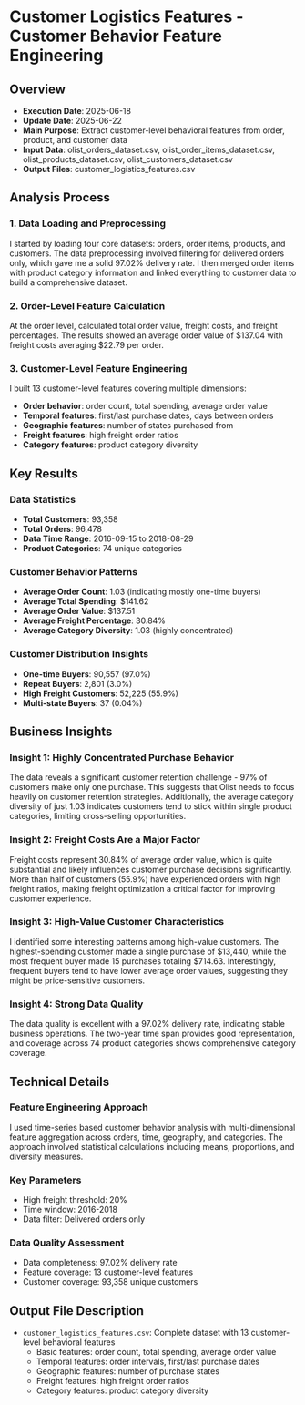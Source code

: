 # Customer Logistics Features - Customer Behavior Feature Engineering

## Overview
- **Execution Date**: 2025-06-18
- **Update Date**: 2025-06-22
- **Main Purpose**: Extract customer-level behavioral features from order, product, and customer data
- **Input Data**: olist_orders_dataset.csv, olist_order_items_dataset.csv, olist_products_dataset.csv, olist_customers_dataset.csv
- **Output Files**: customer_logistics_features.csv

## Analysis Process

### 1. Data Loading and Preprocessing
I started by loading four core datasets: orders, order items, products, and customers. The data preprocessing involved filtering for delivered orders only, which gave me a solid 97.02% delivery rate. I then merged order items with product category information and linked everything to customer data to build a comprehensive dataset.

### 2. Order-Level Feature Calculation
At the order level, calculated total order value, freight costs, and freight percentages. The results showed an average order value of $137.04 with freight costs averaging $22.79 per order.

### 3. Customer-Level Feature Engineering
I built 13 customer-level features covering multiple dimensions:
- **Order behavior**: order count, total spending, average order value
- **Temporal features**: first/last purchase dates, days between orders
- **Geographic features**: number of states purchased from
- **Freight features**: high freight order ratios
- **Category features**: product category diversity

## Key Results

### Data Statistics
- **Total Customers**: 93,358
- **Total Orders**: 96,478
- **Data Time Range**: 2016-09-15 to 2018-08-29
- **Product Categories**: 74 unique categories

### Customer Behavior Patterns
- **Average Order Count**: 1.03 (indicating mostly one-time buyers)
- **Average Total Spending**: $141.62
- **Average Order Value**: $137.51
- **Average Freight Percentage**: 30.84%
- **Average Category Diversity**: 1.03 (highly concentrated)

### Customer Distribution Insights
- **One-time Buyers**: 90,557 (97.0%)
- **Repeat Buyers**: 2,801 (3.0%)
- **High Freight Customers**: 52,225 (55.9%)
- **Multi-state Buyers**: 37 (0.04%)

## Business Insights

### Insight 1: Highly Concentrated Purchase Behavior
The data reveals a significant customer retention challenge - 97% of customers make only one purchase. This suggests that Olist needs to focus heavily on customer retention strategies. Additionally, the average category diversity of just 1.03 indicates customers tend to stick within single product categories, limiting cross-selling opportunities.

### Insight 2: Freight Costs Are a Major Factor
Freight costs represent 30.84% of average order value, which is quite substantial and likely influences customer purchase decisions significantly. More than half of customers (55.9%) have experienced orders with high freight ratios, making freight optimization a critical factor for improving customer experience.

### Insight 3: High-Value Customer Characteristics
I identified some interesting patterns among high-value customers. The highest-spending customer made a single purchase of $13,440, while the most frequent buyer made 15 purchases totaling $714.63. Interestingly, frequent buyers tend to have lower average order values, suggesting they might be price-sensitive customers.

### Insight 4: Strong Data Quality
The data quality is excellent with a 97.02% delivery rate, indicating stable business operations. The two-year time span provides good representation, and coverage across 74 product categories shows comprehensive category coverage.

## Technical Details

### Feature Engineering Approach
I used time-series based customer behavior analysis with multi-dimensional feature aggregation across orders, time, geography, and categories. The approach involved statistical calculations including means, proportions, and diversity measures.

### Key Parameters
- High freight threshold: 20%
- Time window: 2016-2018
- Data filter: Delivered orders only

### Data Quality Assessment
- Data completeness: 97.02% delivery rate
- Feature coverage: 13 customer-level features
- Customer coverage: 93,358 unique customers

## Output File Description

- `customer_logistics_features.csv`: Complete dataset with 13 customer-level behavioral features
  - Basic features: order count, total spending, average order value
  - Temporal features: order intervals, first/last purchase dates
  - Geographic features: number of purchase states
  - Freight features: high freight order ratios
  - Category features: product category diversity
